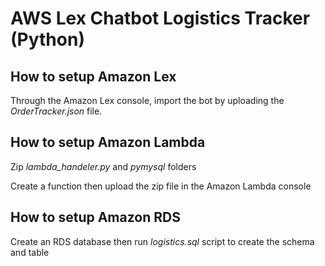 # AWS Lex Chatbot Logistics Tracker (Python)

## How to setup Amazon Lex
Through the Amazon Lex console, import the bot by uploading the *OrderTracker.json* file.

## How to setup Amazon Lambda
Zip *lambda_handeler.py* and *pymysql* folders

Create a function then upload the zip file in the Amazon Lambda console

## How to setup Amazon RDS
Create an RDS database then run *logistics.sql* script to create the schema and table
